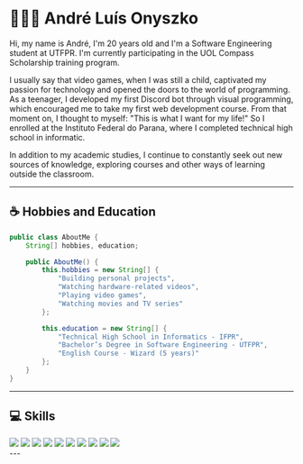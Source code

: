 <h1>👨🏻‍💻 André Luís Onyszko</h1>
<p>
Hi, my name is André, I'm 20 years old and I'm a Software Engineering student at UTFPR. I'm currently participating in the UOL Compass Scholarship training program.

I usually say that video games, when I was still a child, captivated my passion for technology and opened the doors to the world of programming. As a teenager, I developed my first Discord bot through visual programming, which encouraged me to take my first web development course. From that moment on, I thought to myself: "This is what I want for my life!" So I enrolled at the Instituto Federal do Parana, where I completed technical high school in informatic.

In addition to my academic studies, I continue to constantly seek out new sources of knowledge, exploring courses and other ways of learning outside the classroom.
</p>

---
<h2>☕ Hobbies and Education</h2>

```java
public class AboutMe {
    String[] hobbies, education;

    public AboutMe() {
        this.hobbies = new String[] {
            "Building personal projects",
            "Watching hardware-related videos",
            "Playing video games",
            "Watching movies and TV series"
        };

        this.education = new String[] {
            "Technical High School in Informatics - IFPR",
            "Bachelor’s Degree in Software Engineering - UTFPR",
            "English Course - Wizard (5 years)"
        };
    }
}
```
---

<h2>💻 Skills </h2>
<div class="skills-imgs">
    <img src="https://upload.wikimedia.org/wikipedia/commons/thumb/6/61/HTML5_logo_and_wordmark.svg/2048px-HTML5_logo_and_wordmark.svg.png" />
    <img src="https://upload.wikimedia.org/wikipedia/commons/thumb/d/d5/CSS3_logo_and_wordmark.svg/1452px-CSS3_logo_and_wordmark.svg.png" />
    <img src="https://upload.wikimedia.org/wikipedia/commons/thumb/b/b2/Bootstrap_logo.svg/2560px-Bootstrap_logo.svg.png" />
    <img src="https://upload.wikimedia.org/wikipedia/commons/6/6a/JavaScript-logo.png" />
    <img src="https://cdn.freebiesupply.com/logos/large/2x/react-1-logo-png-transparent.png" />
    <img src="https://brandslogos.com/wp-content/uploads/images/large/java-logo-1.png" />
    <img src="https://upload.wikimedia.org/wikipedia/commons/thumb/1/18/C_Programming_Language.svg/1200px-C_Programming_Language.svg.png" />
    <img src="https://images.icon-icons.com/2699/PNG/512/python_logo_icon_168886.png" />
    <img src="https://cdn.iconscout.com/icon/free/png-256/free-postgresql-9-1175120.png" />
    <img src="https://pngimg.com/d/mysql_PNG23.png" />
</div>
---

